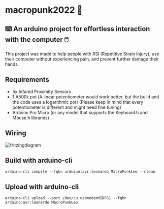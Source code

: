 # macropunk2022 🙏
## ⌨️ An arduino project for effortless interaction with the computer 🖱️

This project was made to help people with RSI (Repetitive Strain Injury), use their computer without experiencing pain, and prevent further damage their hands. 

## Requirements
- 5x Infared Proximity Sensors
- 1 A500k pot (A linear potentiometer would work better, but the build and the code uses a logarithmic pot) (Please keep in mind that every potentiometer is different and might need fine tuning)
- Arduino Pro Micro (or any model that supports the Keyboard.h and Mouse.h libraries)

## Wiring
![fritzingdiagram](https://i.imgur.com/6eC7UHg.png)

## Build with arduino-cli

    arduino-cli compile --fqbn arduino:avr:leonardo MacroPunkLeo --clean

## Upload with arduino-cli

    arduino-cli upload --port /dev/cu.usbmodemHIDFG1 --fqbn arduino:avr:leonardo MacroPunkLeo

